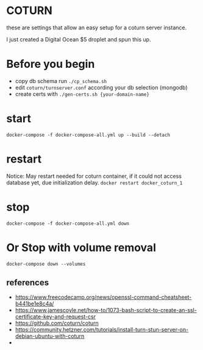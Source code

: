 # COTURN

these are settings that allow an easy setup for a coturn server instance.

I just created a Digital Ocean $5 droplet and spun this up.


# Before you begin
 * copy db schema run `./cp_schema.sh`
 * edit `coturn/turnserver.conf` according your db selection (mongodb)
 * create certs with `./gen-certs.sh {your-domain-name}`

# start

  `docker-compose -f docker-compose-all.yml up --build --detach`

# restart
Notice: May restart needed for coturn container, if it could not access database yet, due initialization delay.
  `docker restart docker_coturn_1`

# stop
  `docker-compose -f docker-compose-all.yml down`


# Or Stop with volume removal
  `docker-compose down --volumes`


## references
* https://www.freecodecamp.org/news/openssl-command-cheatsheet-b441be1e8c4a/
* https://www.jamescoyle.net/how-to/1073-bash-script-to-create-an-ssl-certificate-key-and-request-csr
* https://github.com/coturn/coturn
* https://community.hetzner.com/tutorials/install-turn-stun-server-on-debian-ubuntu-with-coturn
* 
